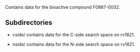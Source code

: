 Contains data for the bioactive compound F0867-0032.

## Subdirectories

- cside/ contains data for the C-side search space on rv1821.

- nside/ contains data for the N-side search space on rv1821.


